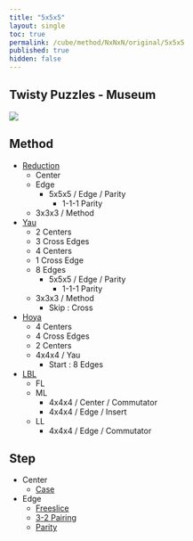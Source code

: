 ```yaml
---
title: "5x5x5"
layout: single
toc: true
permalink: /cube/method/NxNxN/original/5x5x5
published: true
hidden: false
---
```


<head>
  <base target="_self">
</head>



## Twisty Puzzles - Museum

<a href="https://twistypuzzles.com/app/museum/museum_showitem.php?pkey=268">
  <img src="https://twistypuzzles.com/museum/large/00268-02.jpg">
</a>



## Method

- [Reduction](/cube/method/NxNxN/original/5x5x5/reduction)
  - Center
  - Edge
    - 5x5x5 / Edge / Parity
      - 1-1-1 Parity
  - 3x3x3 / Method
- [Yau](/cube/method/NxNxN/original/5x5x5/yau)
  - 2 Centers
  - 3 Cross Edges
  - 4 Centers
  - 1 Cross Edge
  - 8 Edges
    - 5x5x5 / Edge / Parity
      - 1-1-1 Parity
  - 3x3x3 / Method
    - Skip : Cross
- [Hoya](/cube/method/NxNxN/original/5x5x5/hoya)
  - 4 Centers
  - 4 Cross Edges
  - 2 Centers
  - 4x4x4 / Yau
    - Start : 8 Edges
- [LBL](/cube/method/NxNxN/original/5x5x5/lbl)
  - FL
  - ML
    - 4x4x4 / Center / Commutator
    - 4x4x4 / Edge / Insert
  - LL
    - 4x4x4 / Edge / Commutator



## Step

- Center
  - [Case](/cube/method/NxNxN/original/5x5x5/center/case)
- Edge
  - [Freeslice](/cube/method/NxNxN/original/5x5x5/edge/freeslice)
  - [3-2 Pairing](/cube/method/NxNxN/original/5x5x5/edge/3-2_pairing)
  - [Parity](/cube/method/NxNxN/original/5x5x5/edge/parity)

